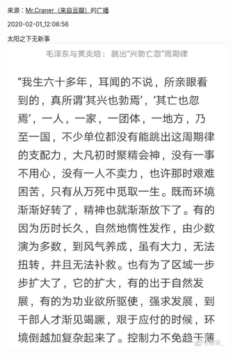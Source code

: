 来源：[Mr.Craner（来自豆瓣）](https://www.douban.com/people/craner/)的[广播](https://www.douban.com/people/craner/status/2784319014/)


2020-02-01_12:06:56


太阳之下无新事
![](./pic/2020-02-01_12:06:56-Mr.Craner的广播1.jpg)  

